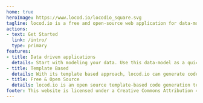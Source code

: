 ```yaml
---
home: true
heroImage: https://www.locod.io/locodio_square.svg
tagline: locod.io is a free and open-source web application for data-modeling and code generation.
actions:
- text: Get Started
  link: /intro/
  type: primary
features:
- title: Data driven applications
  details: Start with modeling your data. Use this data-model as a quick start for your data-driven applications.
- title: Template Based
  details: With its template based approach, locod.io can generate code for any kind of languages. Supporting your own style and technologies.
- title: Free & Open Source
  details: locod.io is an open source template-based code generation technology. As such, you can use it freely, fork it and even contribute back. It is licensed under the MIT License.
footer: This website is licensed under a Creative Commons Attribution 4.0 International License. Made with ❤️ in Belgium.
---
```

